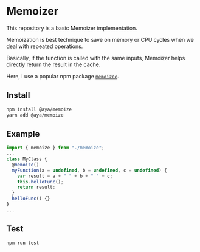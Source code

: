 # Memoizer

This repository is a basic Memoizer implementation.

Memoization is best technique to save on memory or CPU cycles when we deal with repeated operations.

Basically, if the function is called with the same inputs, Memoizer helps directly return the result in the cache.

Here, i use a popular npm package [`memoizee`](https://www.npmjs.com/package/memoizee).

## Install

```bash
npm install @aya/memoize
yarn add @aya/memoize
```

## Example

```ts
import { memoize } from "./memoize";
...
class MyClass {
  @memoize()
  myFunction(a = undefined, b = undefined, c = undefined) {
    var result = a + " " + b + " " + c;
    this.helloFunc();
    return result;
  }
  helloFunc() {}
}
...

```

## Test

```bash
npm run test
```

